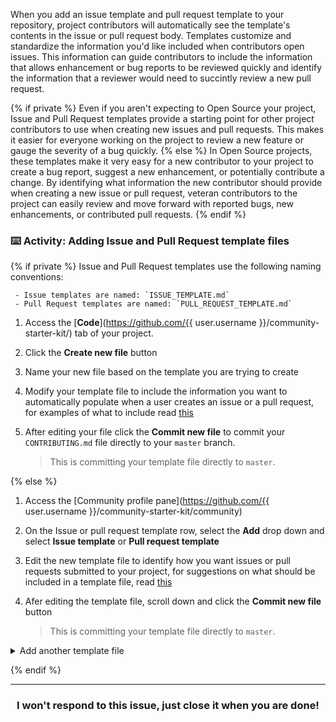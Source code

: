 When you add an issue template and pull request template to your repository, project contributors will automatically see the template's contents in the issue or pull request body. Templates customize and standardize the information you'd like included when contributors open issues. This information can guide contributors to include the information that allows enhancement or bug reports to be reviewed quickly and identify the information that a reviewer would need to succintly review a new pull request.

{% if private %}
Even if you aren't expecting to Open Source your project, Issue and Pull Request templates provide a starting point for other project contributors to use when creating new issues and pull requests. This makes it easier for everyone working on the project to review a new feature or gauge the severity of a bug quickly.
{% else %}
In Open Source projects, these templates make it very easy for a new contributor to your project to create a bug report, suggest a new enhancement, or potentially contribute a change. By identifying what information the new contributor should provide when creating a new issue or pull request, veteran contributors to the project can easily review and move forward with reported bugs, new enhancements, or contributed pull requests.
{% endif %}

### :keyboard: Activity: Adding Issue and Pull Request template files

{% if private %}
Issue and Pull Request templates use the following naming conventions:

     - Issue templates are named: `ISSUE_TEMPLATE.md`
     - Pull Request templates are named: `PULL_REQUEST_TEMPLATE.md`

1. Access the [**Code**](https://github.com/{{ user.username }}/community-starter-kit/) tab of your project.
1. Click the **Create new file** button
1. Name your new file based on the template you are trying to create
1. Modify your template file to include the information you want to automatically populate when a user creates an issue or a pull request, for examples of what to include read [this](https://help.github.com/articles/creating-an-issue-template-for-your-repository/)
1. After editing your file click the **Commit new file** to commit your `CONTRIBUTING.md` file directly to your `master` branch.

    > This is committing your template file directly to `master`.

{% else %}
1. Access the [Community profile pane](https://github.com/{{ user.username }}/community-starter-kit/community)
1. On the Issue or pull request template row, select the **Add** drop down and select **Issue template** or **Pull request template**
1. Edit the new template file to identify how you want issues or pull requests submitted to your project, for suggestions on what should be included in a template file, read [this](https://help.github.com/articles/creating-an-issue-template-for-your-repository/)
1. Afer editing the template file, scroll down and click the **Commit new file** button

    > This is committing your template file directly to `master`.

<details>
  <summary>Add another template file</summary>
  <hr>

  ### Add another template file

  After using the [Community profile pane](https://github.com/{{ user.username }}/community-starter-kit/community) to create a template file, the option to create the other template file isn't displayed. To create the other template file, perform the following steps:

     - Issue templates are named: `ISSUE_TEMPLATE.md`
     - Pull Request templates are named: `PULL_REQUEST_TEMPLATE.md`

  1. On the [Code](https://github.com/{{ user.username }}/community-starter-kit) tab of your project, click the **Create new file** button
  1. Enter the name of the template file your project is missing
  1. Modify your template file to include the information you want to automatically populate when a user creates an issue or a pull request, for examples of what to include read [this](https://help.github.com/articles/creating-an-issue-template-for-your-repository/)
  1. Once you have modified your file, click the **Commit new file** button

    > This is committing your template file directly to `master`.

  <hr>
</details>

{% endif %}

<hr>
<h3 align="center">I won't respond to this issue, just close it when you are done!</h3>
